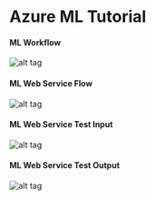 # Azure ML Tutorial

#### ML Workflow

![alt tag](https://github.com/pujari/azureml/blob/master/TitanicML1.jpg)

#### ML Web Service Flow

![alt tag](https://github.com/pujari/azureml/blob/master/TitanicML2.jpg)

#### ML Web Service Test Input

![alt tag](https://github.com/pujari/azureml/blob/master/TitanicML3.jpg)

#### ML Web Service Test Output

![alt tag](https://github.com/pujari/azureml/blob/master/TitanicML4.jpg)

